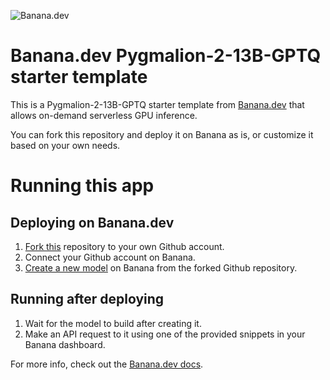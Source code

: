 ![](https://www.banana.dev/lib_zOkYpJoyYVcAamDf/x2p804nk9qvjb1vg.svg?w=340 "Banana.dev")

# Banana.dev Pygmalion-2-13B-GPTQ starter template

This is a Pygmalion-2-13B-GPTQ starter template from [Banana.dev](https://www.banana.dev) that allows on-demand serverless GPU inference.

You can fork this repository and deploy it on Banana as is, or customize it based on your own needs.


# Running this app

## Deploying on Banana.dev

1. [Fork this](https://github.com/yachty66/demo-pygmalion-2-13b-gptq/fork) repository to your own Github account.
2. Connect your Github account on Banana.
3. [Create a new model](https://app.banana.dev/deploy) on Banana from the forked Github repository.

## Running after deploying

1. Wait for the model to build after creating it.
2. Make an API request to it using one of the provided snippets in your Banana dashboard.

For more info, check out the [Banana.dev docs](https://docs.banana.dev/banana-docs/).